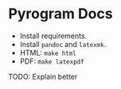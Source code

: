 # Pyrogram Docs

- Install requirements.
- Install `pandoc` and `latexmk`.
- HTML: `make html` 
- PDF: `make latexpdf`

TODO: Explain better